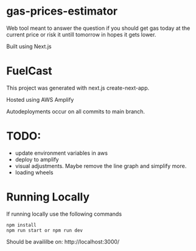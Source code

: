# gas-prices-estimator
Web tool meant to answer the question if you should get gas today at the current price or risk it untill tomorrow in hopes it gets lower.

Built using Next.js

# FuelCast

This project was generated with next.js create-next-app.

Hosted using AWS Amplify

Autodeployments occur on all commits to main branch.

# TODO:
- update environment variables in aws
- deploy to amplify
- visual adjustments. Maybe remove the line graph and simplify more.
- loading wheels

# Running Locally

If running locally use the following commands

```
npm install
npm run start or npm run dev
```

Should be availilbe on: http://localhost:3000/
